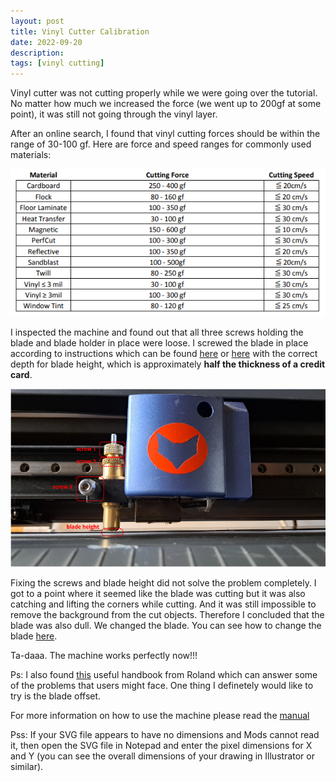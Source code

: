 ```yaml
---
layout: post
title: Vinyl Cutter Calibration
date: 2022-09-20
description:
tags: [vinyl cutting]
---
```


Vinyl cutter was not cutting properly while we were going over the tutorial. No matter how much we increased the force (we went up to 200gf at some point), it was still not going through the vinyl layer.

After an online search, I found that vinyl cutting forces should be within the range of 30-100 gf. Here are force and speed ranges for commonly used materials:

![cutting force and speed](/assets/images/2022-09-20-vinyl-cutter-calibration/chart.png "cutting force and speed")

I inspected the machine and found out that all three screws holding the blade and blade holder in place were loose. I screwed the blade in place according to instructions which can be found [here](https://www.youtube.com/watch?v=baRsXfkb93w&ab_channel=Samcraft) or [here](https://www.youtube.com/watch?v=3asFY_2nTEk&ab_channel=Stahls%27TV) with the correct depth for blade height, which is approximately **half the thickness of a credit card**.

![vinyl cutter](/assets/images/2022-09-20-vinyl-cutter-calibration/20220920_092351-01.jpg "vinyl cutter")

Fixing the screws and blade height did not solve the problem completely. I got to a point where it seemed like the blade was cutting but it was also catching and lifting the corners while cutting. And it was still impossible to remove the background from the cut objects. Therefore I concluded that the blade was also dull. We changed the blade. You can see how to change the blade [here](https://www.youtube.com/watch?v=xq4g-Xsc7_0&ab_channel=PrintPhase).

Ta-daaa. The machine works perfectly now!!!

Ps: I also found [this](https://rolanddga.sharepoint.com/sites/dealers/SupportDocumentation/Forms/AllItems.aspx?id=%2Fsites%2Fdealers%2FSupportDocumentation%2FCutter%20Blade%20Reference%20Guide%2Epdf&parent=%2Fsites%2Fdealers%2FSupportDocumentation&p=true&ga=1) useful handbook from Roland which can answer some of the problems that users might face. One thing I definetely would like to try is the blade offset.

For more information on how to use the machine please read the [manual](https://files.rolanddga.com/Files/GS-24_UsersManual/Responsive_HTML5/#t=GS-24_index.html)

Pss: If your SVG file appears to have no dimensions and Mods cannot read it, then open the SVG file in Notepad and enter the pixel dimensions for X and Y (you can see the overall dimensions of your drawing in Illustrator or similar).